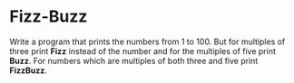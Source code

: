 # Fizz-Buzz

Write a program that prints the numbers from 1 to 100. But for multiples of three print **Fizz** instead of the number and for the multiples of five print **Buzz**. For numbers which are multiples of both three and five print **FizzBuzz**.
